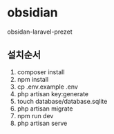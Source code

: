 # obsidian
 obsidan-laravel-prezet


## 설치순서

1. composer install
2. npm install
3. cp .env.example .env
4. php artisan key:generate
5. touch database/database.sqlite
6. php artisan migrate
7. npm run dev
8. php artisan serve